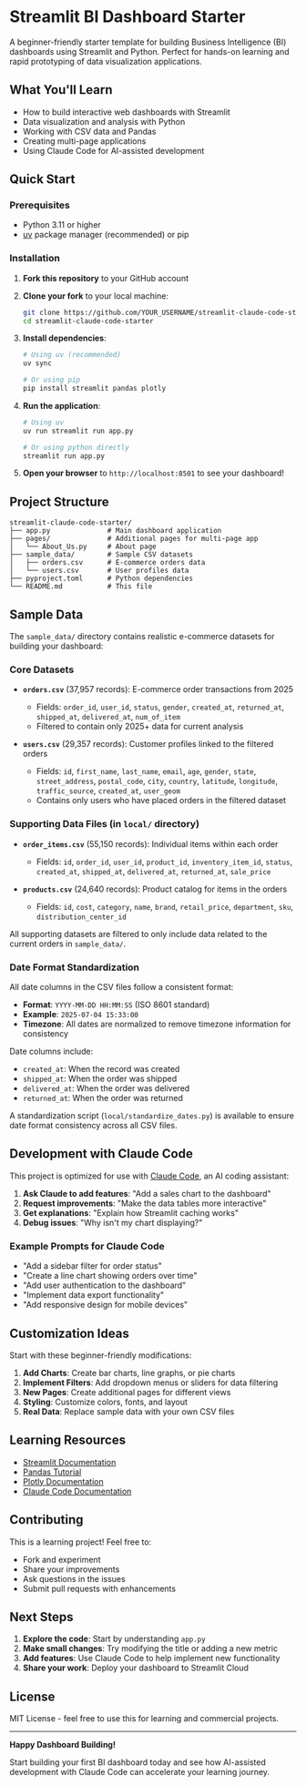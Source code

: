 # Streamlit BI Dashboard Starter

A beginner-friendly starter template for building Business Intelligence (BI) dashboards using Streamlit and Python. Perfect for hands-on learning and rapid prototyping of data visualization applications.

## What You'll Learn

- How to build interactive web dashboards with Streamlit
- Data visualization and analysis with Python
- Working with CSV data and Pandas
- Creating multi-page applications
- Using Claude Code for AI-assisted development

## Quick Start

### Prerequisites

- Python 3.11 or higher
- [uv](https://docs.astral.sh/uv/) package manager (recommended) or pip

### Installation

1. **Fork this repository** to your GitHub account
2. **Clone your fork** to your local machine:

   ```bash
   git clone https://github.com/YOUR_USERNAME/streamlit-claude-code-starter.git
   cd streamlit-claude-code-starter
   ```

3. **Install dependencies**:

   ```bash
   # Using uv (recommended)
   uv sync

   # Or using pip
   pip install streamlit pandas plotly
   ```

4. **Run the application**:

   ```bash
   # Using uv
   uv run streamlit run app.py

   # Or using python directly
   streamlit run app.py
   ```

5. **Open your browser** to `http://localhost:8501` to see your dashboard!

## Project Structure

```
streamlit-claude-code-starter/
├── app.py              # Main dashboard application
├── pages/              # Additional pages for multi-page app
│   └── About_Us.py     # About page
├── sample_data/        # Sample CSV datasets
│   ├── orders.csv      # E-commerce orders data
│   └── users.csv       # User profiles data
├── pyproject.toml      # Python dependencies
└── README.md           # This file
```

## Sample Data

The `sample_data/` directory contains realistic e-commerce datasets for building your dashboard:

### Core Datasets

- **`orders.csv`** (37,957 records): E-commerce order transactions from 2025
  - Fields: `order_id`, `user_id`, `status`, `gender`, `created_at`, `returned_at`, `shipped_at`, `delivered_at`, `num_of_item`
  - Filtered to contain only 2025+ data for current analysis

- **`users.csv`** (29,357 records): Customer profiles linked to the filtered orders
  - Fields: `id`, `first_name`, `last_name`, `email`, `age`, `gender`, `state`, `street_address`, `postal_code`, `city`, `country`, `latitude`, `longitude`, `traffic_source`, `created_at`, `user_geom`
  - Contains only users who have placed orders in the filtered dataset

### Supporting Data Files (in `local/` directory)

- **`order_items.csv`** (55,150 records): Individual items within each order
  - Fields: `id`, `order_id`, `user_id`, `product_id`, `inventory_item_id`, `status`, `created_at`, `shipped_at`, `delivered_at`, `returned_at`, `sale_price`
  
- **`products.csv`** (24,640 records): Product catalog for items in the orders
  - Fields: `id`, `cost`, `category`, `name`, `brand`, `retail_price`, `department`, `sku`, `distribution_center_id`

All supporting datasets are filtered to only include data related to the current orders in `sample_data/`.

### Date Format Standardization

All date columns in the CSV files follow a consistent format:
- **Format**: `YYYY-MM-DD HH:MM:SS` (ISO 8601 standard)
- **Example**: `2025-07-04 15:33:00`
- **Timezone**: All dates are normalized to remove timezone information for consistency

Date columns include:
- `created_at`: When the record was created
- `shipped_at`: When the order was shipped
- `delivered_at`: When the order was delivered
- `returned_at`: When the order was returned

A standardization script (`local/standardize_dates.py`) is available to ensure date format consistency across all CSV files.

## Development with Claude Code

This project is optimized for use with [Claude Code](https://claude.ai/code), an AI coding assistant:

1. **Ask Claude to add features**: "Add a sales chart to the dashboard"
2. **Request improvements**: "Make the data tables more interactive"
3. **Get explanations**: "Explain how Streamlit caching works"
4. **Debug issues**: "Why isn't my chart displaying?"

### Example Prompts for Claude Code

- "Add a sidebar filter for order status"
- "Create a line chart showing orders over time"
- "Add user authentication to the dashboard"
- "Implement data export functionality"
- "Add responsive design for mobile devices"

## Customization Ideas

Start with these beginner-friendly modifications:

1. **Add Charts**: Create bar charts, line graphs, or pie charts
2. **Implement Filters**: Add dropdown menus or sliders for data filtering
3. **New Pages**: Create additional pages for different views
4. **Styling**: Customize colors, fonts, and layout
5. **Real Data**: Replace sample data with your own CSV files

## Learning Resources

- [Streamlit Documentation](https://docs.streamlit.io/)
- [Pandas Tutorial](https://pandas.pydata.org/docs/user_guide/10min.html)
- [Plotly Documentation](https://plotly.com/python/)
- [Claude Code Documentation](https://docs.anthropic.com/en/docs/claude-code)

## Contributing

This is a learning project! Feel free to:

- Fork and experiment
- Share your improvements
- Ask questions in the issues
- Submit pull requests with enhancements

## Next Steps

1. **Explore the code**: Start by understanding `app.py`
2. **Make small changes**: Try modifying the title or adding a new metric
3. **Add features**: Use Claude Code to help implement new functionality
4. **Share your work**: Deploy your dashboard to Streamlit Cloud

## License

MIT License - feel free to use this for learning and commercial projects.

---

**Happy Dashboard Building!**

Start building your first BI dashboard today and see how AI-assisted development with Claude Code can accelerate your learning journey.
